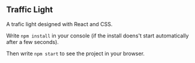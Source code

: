 ## Traffic Light

A trafic light designed with React and CSS.

Write `npm install` in your console (if the install doens't start automatically after a few seconds).

Then write `npm start` to see the project in your browser.
